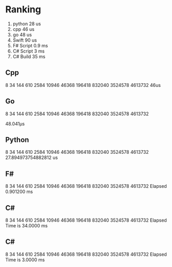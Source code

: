 # Ranking

1. python        28 us 
2. cpp           46 us
2. go            48 us
3. Swift         90 us
4. F# Script    0.9 ms
4. C# Script      3 ms
6. C# Build      35 ms

## Cpp
8 34 144 610 2584 10946 46368 196418 832040 3524578 
4613732
46us
 
## Go
8 34 144 610 2584 10946 46368 196418 832040 3524578 
4613732

48.041µs
 
## Python
8 34 144 610 2584 10946 46368 196418 832040 3524578 
4613732
27.894973754882812 us
 
## F#
8 34 144 610 2584 10946 46368 196418 832040 3524578 4613732
Elapsed 0.901200 ms
 
## C#
8 34 144 610 2584 10946 46368 196418 832040 3524578 
4613732 
Elapsed Time is 34.0000 ms
 
## C#
8 34 144 610 2584 10946 46368 196418 832040 3524578 
4613732 
Elapsed Time is 3.0000 ms